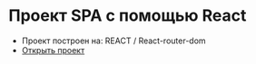# Проект SPA с помощью React

- Проект построен на: REACT / React-router-dom
- [Открыть проект](https://mrsergpron.github.io/project-react-routers/)
